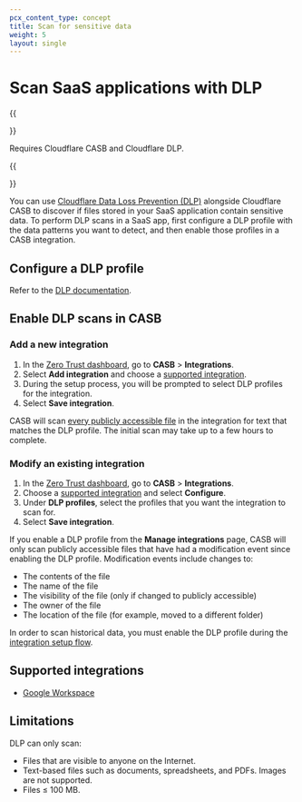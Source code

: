```yaml
---
pcx_content_type: concept
title: Scan for sensitive data
weight: 5
layout: single
---
```


# Scan SaaS applications with DLP

{{<Aside type="note">}}

Requires Cloudflare CASB and Cloudflare DLP.

{{</Aside>}}

You can use [Cloudflare Data Loss Prevention (DLP)](/cloudflare-one/policies/data-loss-prevention/) alongside Cloudflare CASB to discover if files stored in your SaaS application contain sensitive data.
To perform DLP scans in a SaaS app, first configure a DLP profile with the data patterns you want to detect, and then enable those profiles in a CASB integration.

## Configure a DLP profile

Refer to the [DLP documentation](/cloudflare-one/policies/data-loss-prevention/dlp-profiles/).

## Enable DLP scans in CASB

### Add a new integration

1. In the [Zero Trust dashboard](https://dash.teams.cloudflare.com), go to **CASB** > **Integrations**.
2. Select **Add integration** and choose a [supported integration](#supported-integrations).
3. During the setup process, you will be prompted to select DLP profiles for the integration.
4. Select **Save integration**.

CASB will scan [every publicly accessible file](#limitations) in the integration for text that matches the DLP profile. The initial scan may take up to a few hours to complete.

### Modify an existing integration

1. In the [Zero Trust dashboard](https://dash.teams.cloudflare.com), go to **CASB** > **Integrations**.
2. Choose a [supported integration](#supported-integrations) and select **Configure**.
3. Under **DLP profiles**, select the profiles that you want the integration to scan for.
4. Select **Save integration**.

If you enable a DLP profile from the **Manage integrations** page, CASB will only scan publicly accessible files that have had a modification event since enabling the DLP profile. Modification events include changes to:

- The contents of the file
- The name of the file
- The visibility of the file (only if changed to publicly accessible)
- The owner of the file
- The location of the file (for example, moved to a different folder)

In order to scan historical data, you must enable the DLP profile during the [integration setup flow](#add-a-new-integration).

## Supported integrations

- [Google Workspace](/cloudflare-one/applications/scan-apps/casb-integrations/google-workspace/)

## Limitations

DLP can only scan:
- Files that are visible to anyone on the Internet.
- Text-based files such as documents, spreadsheets, and PDFs. Images are not supported.
- Files ≤ 100 MB.
